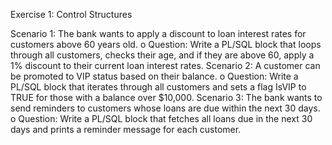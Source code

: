 Exercise 1: Control Structures

Scenario 1: The bank wants to apply a discount to loan interest rates for customers above 60 years old.
o	Question: Write a PL/SQL block that loops through all customers, checks their age, and if they are above 60, apply a 1% discount to their current loan interest rates.
Scenario 2: A customer can be promoted to VIP status based on their balance.
o	Question: Write a PL/SQL block that iterates through all customers and sets a flag IsVIP to TRUE for those with a balance over $10,000.
Scenario 3: The bank wants to send reminders to customers whose loans are due within the next 30 days.
o	Question: Write a PL/SQL block that fetches all loans due in the next 30 days and prints a reminder message for each customer.
